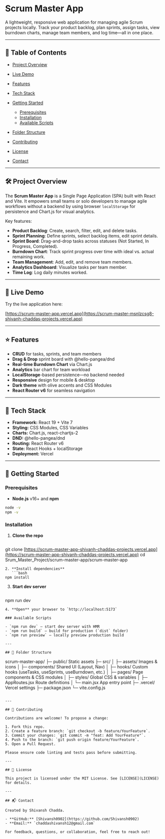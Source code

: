 # Scrum Master App

A lightweight, responsive web application for managing agile Scrum projects locally. Track your product backlog, plan sprints, assign tasks, view burndown charts, manage team members, and log time—all in one place.

---

## 📖 Table of Contents

* [Project Overview](#project-overview)
* [Live Demo](#live-demo)
* [Features](#features)
* [Tech Stack](#tech-stack)
* [Getting Started](#getting-started)

  * [Prerequisites](#prerequisites)
  * [Installation](#installation)
  * [Available Scripts](#available-scripts)
* [Folder Structure](#folder-structure)
* [Contributing](#contributing)
* [License](#license)
* [Contact](#contact)

---

## 🛠 Project Overview

The **Scrum Master App** is a Single Page Application (SPA) built with React and Vite. It empowers small teams or solo developers to manage agile workflows without a backend by using browser `localStorage` for persistence and Chart.js for visual analytics.

Key features:

* **Product Backlog**: Create, search, filter, edit, and delete tasks.
* **Sprint Planning**: Define sprints, select backlog items, edit sprint details.
* **Sprint Board**: Drag-and-drop tasks across statuses (Not Started, In Progress, Completed).
* **Burndown Chart**: Track sprint progress over time with ideal vs. actual remaining work.
* **Team Management**: Add, edit, and remove team members.
* **Analytics Dashboard**: Visualize tasks per team member.
* **Time Log**: Log daily minutes worked.

---

## 🚀 Live Demo

Try the live application here:

[https://scrum-master-app.vercel.app](https://scrum-master-msnlzcsg8-shivanh-chaddas-projects.vercel.app)

---

## ⭐ Features

* **CRUD** for tasks, sprints, and team members
* **Drag & Drop** sprint board with @hello-pangea/dnd
* **Real-time Burndown Chart** via Chart.js
* **Analytics** bar chart for team workload
* **LocalStorage**-based persistence—no backend needed
* **Responsive** design for mobile & desktop
* **Dark theme** with olive accents and CSS Modules
* **React Router v6** for seamless navigation

---

## 🧰 Tech Stack

* **Framework:** React 19 + Vite 7
* **Styling:** CSS Modules, CSS Variables
* **Charts:** Chart.js, react-chartjs-2
* **DND:** @hello-pangea/dnd
* **Routing:** React Router v6
* **State:** React Hooks + localStorage
* **Deployment:** Vercel

---

## 🎯 Getting Started

### Prerequisites

* **Node.js** v16+ and **npm**

```bash
node -v
npm -v
```

### Installation

1. **Clone the repo**

   ```bash
   ```

git clone [https://scrum-master-app-shivanh-chaddas-projects.vercel.app](https://scrum-master-app-shivanh-chaddas-projects.vercel.app)
cd Srum\_Master\_Project/scrum-master-app/scrum-master-app

````
2. **Install dependencies**
   ```bash
npm install
````

3. **Start dev server**

   ```bash
   ```

npm run dev

```
4. **Open** your browser to `http://localhost:5173`

### Available Scripts

- `npm run dev` — start dev server with HMR
- `npm run build` — build for production (`dist` folder)
- `npm run preview` — locally preview production build

---

## 📁 Folder Structure

```

scrum-master-app/
├─ public/                  Static assets
├─ src/
│  ├─ assets/               Images & icons
│  ├─ components/           Shared UI (Layout, Nav)
│  ├─ hooks/                Custom hooks (useTasks, useSprints, useBurndown, etc.)
│  ├─ pages/                Page components & CSS modules
│  ├─ styles/               Global CSS & variables
│  ├─ AppRoutes.jsx         Route definitions
│  └─ main.jsx              App entry point
├─ .vercel/                 Vercel settings
├─ package.json
└─ vite.config.js

```

---

## 🤝 Contributing

Contributions are welcome! To propose a change:

1. Fork this repo.
2. Create a feature branch: `git checkout -b feature/YourFeature`.
3. Commit your changes: `git commit -m "feat: Add YourFeature"`.
4. Push to the branch: `git push origin feature/YourFeature`.
5. Open a Pull Request.

Please ensure code linting and tests pass before submitting.

---

## 📜 License

This project is licensed under the MIT License. See [LICENSE](LICENSE) for details.

---

## 📬 Contact

Created by Shivansh Chadda.

- **GitHub:** [Shivansh0902](https://github.com/Shivansh0902)
- **Email:** `chaddashivansh12@gmail.com`

For feedback, questions, or collaboration, feel free to reach out!

